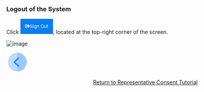 ### Logout of the System

Click ![image](../images/08_ICON_SignOut.png), located at the top-right corner of the screen.

![image](../images/image.png)



[![Previous](../images/Previous.png)]( 07_05_Representative_View_Consent_History.md)[<p align="right"> Return to Representative Consent Tutorial</p>](06_Representative_Consent_Introduction.md)
